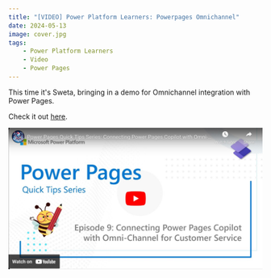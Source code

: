 ```yaml
---
title: "[VIDEO] Power Platform Learners: Powerpages Omnichannel"
date: 2024-05-13
image: cover.jpg
tags: 
    - Power Platform Learners
    - Video
    - Power Pages
---
```


This time it's Sweta, bringing in a demo for Omnichannel integration with Power Pages.

Check it out [here](https://youtu.be/lrxcgtTq4R0).

[![](video.jpg)](https://youtu.be/lrxcgtTq4R0)